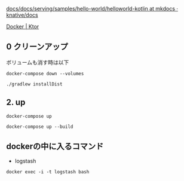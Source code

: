 

[docs/docs/serving/samples/hello\-world/helloworld\-kotlin at mkdocs · knative/docs](https://github.com/knative/docs/tree/mkdocs/docs/serving/samples/hello-world/helloworld-kotlin)

[Docker \| Ktor](https://ktor.io/docs/docker.html#getting-the-application-ready)



## 0 クリーンアップ

ボリュームも消す時は以下

```
docker-compose down --volumes
```

```
./gradlew installDist
```

## 2. up

```
docker-compose up

docker-compose up --build
```


## dockerの中に入るコマンド


- logstash

```
docker exec -i -t logstash bash
```

